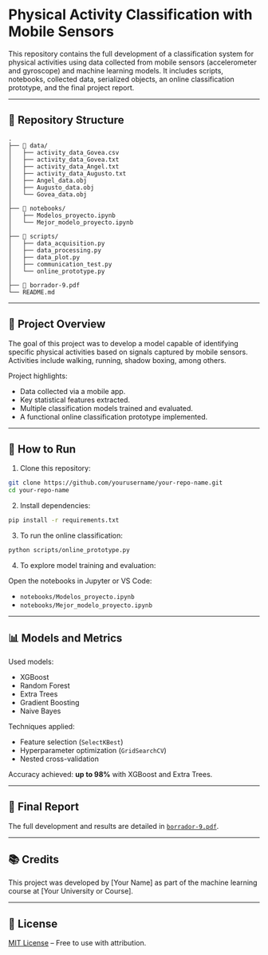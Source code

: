 
# Physical Activity Classification with Mobile Sensors

This repository contains the full development of a classification system for physical activities using data collected from mobile sensors (accelerometer and gyroscope) and machine learning models. It includes scripts, notebooks, collected data, serialized objects, an online classification prototype, and the final project report.

---

## 📁 Repository Structure

```
.
├── 📁 data/
│   ├── activity_data_Govea.csv
│   ├── activity_data_Govea.txt
│   ├── activity_data_Angel.txt
│   ├── activity_data_Augusto.txt
│   ├── Angel_data.obj
│   ├── Augusto_data.obj
│   └── Govea_data.obj
│
├── 📁 notebooks/
│   ├── Modelos_proyecto.ipynb
│   └── Mejor_modelo_proyecto.ipynb
│
├── 📁 scripts/
│   ├── data_acquisition.py
│   ├── data_processing.py
│   ├── data_plot.py
│   ├── communication_test.py
│   └── online_prototype.py
│
├── 📄 borrador-9.pdf
└── README.md
```

---

## 🧠 Project Overview

The goal of this project was to develop a model capable of identifying specific physical activities based on signals captured by mobile sensors. Activities include walking, running, shadow boxing, among others.

Project highlights:
- Data collected via a mobile app.
- Key statistical features extracted.
- Multiple classification models trained and evaluated.
- A functional online classification prototype implemented.

---

## 🚀 How to Run

1. Clone this repository:

```bash
git clone https://github.com/yourusername/your-repo-name.git
cd your-repo-name
```

2. Install dependencies:

```bash
pip install -r requirements.txt
```

3. To run the online classification:

```bash
python scripts/online_prototype.py
```

4. To explore model training and evaluation:

Open the notebooks in Jupyter or VS Code:
- `notebooks/Modelos_proyecto.ipynb`
- `notebooks/Mejor_modelo_proyecto.ipynb`

---

## 📊 Models and Metrics

Used models:
- XGBoost
- Random Forest
- Extra Trees
- Gradient Boosting
- Naive Bayes

Techniques applied:
- Feature selection (`SelectKBest`)
- Hyperparameter optimization (`GridSearchCV`)
- Nested cross-validation

Accuracy achieved: **up to 98%** with XGBoost and Extra Trees.

---

## 📄 Final Report

The full development and results are detailed in [`borrador-9.pdf`](borrador-9.pdf).

---

## 📚 Credits

This project was developed by [Your Name] as part of the machine learning course at [Your University or Course].

---

## 📜 License

[MIT License](LICENSE) – Free to use with attribution.
